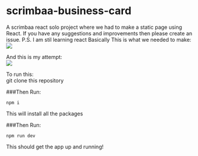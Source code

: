 # scrimbaa-business-card
A scrimbaa react solo project where we had to make a static page using React. 
If you have any suggestions and improvements then please create an issue.
P.S. I am stil learning react
Basically This is what we needed to make:
<img src="https://cdn.discordapp.com/attachments/968508474038317107/1050117566472912906/image.png" />

And this is my attempt:
<br>
<img src="https://cdn.discordapp.com/attachments/968508474038317107/1050117736656797696/image.png" />

To run this:
<br>
git clone this repository

###Then Run:
```
npm i
```
This will install all the packages

###Then Run:
```
npm run dev
```

This should get the app up and running!


